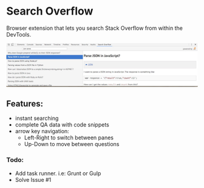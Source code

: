 # Search Overflow
Browser extension that lets you search Stack Overflow from within the DevTools.

![screenshot](screenshot.jpg)

## Features:
- instant searching
- complete QA data with code snippets
- arrow key navigation:
  - Left-Right to switch between panes
  - Up-Down to move between questions


### Todo:

  - Add task runner. i.e: Grunt or Gulp
  - Solve Issue #1
